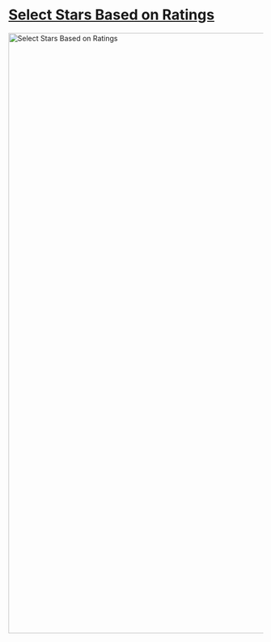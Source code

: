 # [Select Stars Based on Ratings](https://frontendella.github.io/Select-Stars-Based-on-Ratings/)

[<img width="1188" alt="Select Stars Based on Ratings" src="https://user-images.githubusercontent.com/82247833/197914395-fdaa09f9-2f72-4360-85df-a3bb5e52aa43.png">](https://frontendella.github.io/Select-Stars-Based-on-Ratings/)


